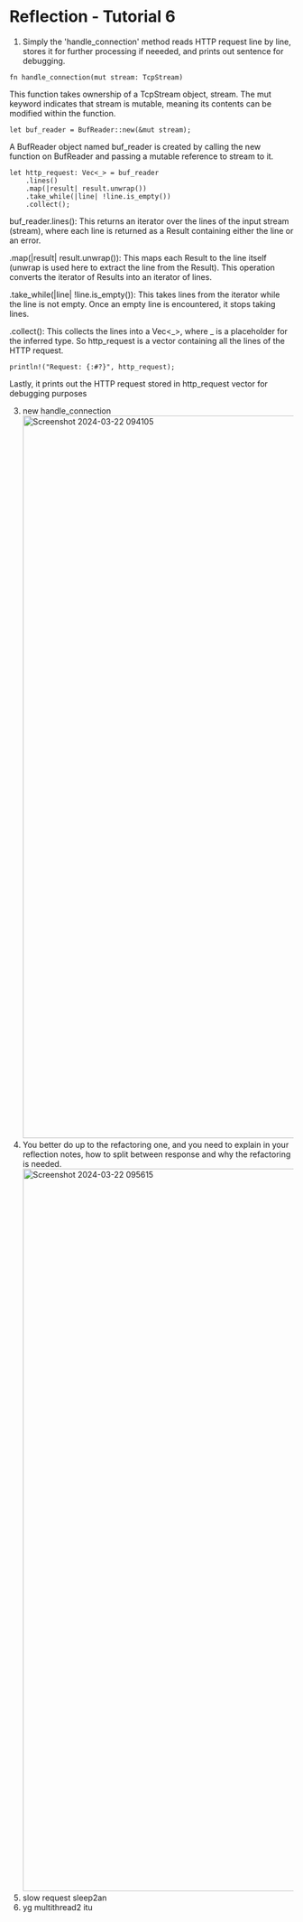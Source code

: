 # Reflection - Tutorial 6

1. Simply the 'handle_connection' method reads HTTP request line by line, stores it for further processing if neeeded, and prints out sentence for debugging.

```
fn handle_connection(mut stream: TcpStream)
```
This function takes ownership of a TcpStream object, stream. The mut keyword indicates that stream is mutable, meaning its contents can be modified within the function.

```
let buf_reader = BufReader::new(&mut stream);
```
A BufReader object named buf_reader is created by calling the new function on BufReader and passing a mutable reference to stream to it. 

```
let http_request: Vec<_> = buf_reader
    .lines()
    .map(|result| result.unwrap())
    .take_while(|line| !line.is_empty())
    .collect();

```
buf_reader.lines(): This returns an iterator over the lines of the input stream (stream), where each line is returned as a Result containing either the line or an error.

.map(|result| result.unwrap()): This maps each Result to the line itself (unwrap is used here to extract the line from the Result). This operation converts the iterator of Results into an iterator of lines.

.take_while(|line| !line.is_empty()): This takes lines from the iterator while the line is not empty. Once an empty line is encountered, it stops taking lines.

.collect(): This collects the lines into a Vec<_>, where _ is a placeholder for the inferred type. So http_request is a vector containing all the lines of the HTTP request.

```
println!("Request: {:#?}", http_request);
```
Lastly, it prints out the HTTP request stored in http_request vector for debugging purposes

   
3. new handle_connection
   <img width="1280" alt="Screenshot 2024-03-22 094105" src="https://github.com/nabiilahputri13/my-first-repo/assets/124870275/31535205-c67a-411d-ab1b-52ce567120b0">
4. You better do up to the refactoring one, and you need to explain in your reflection notes, how
to split between response and why the refactoring is needed.
   <img width="1280" alt="Screenshot 2024-03-22 095615" src="https://github.com/nabiilahputri13/my-first-repo/assets/124870275/d51c65b6-1d62-42f8-a5ce-e68011560722">
5. slow request sleep2an
6. yg multithread2 itu
